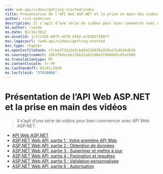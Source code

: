 ```yaml
---
uid: web-api/videos/getting-started/index
title: Présentation de l’API Web ASP.NET et la prise en main des vidéos | Microsoft Docs
author: rick-anderson
description: Il s’agit d’une série de vidéos pour bien commencer avec API Web ASP.NET.
ms.author: riande
ms.date: 02/16/2012
ms.assetid: 1c7cc326-04f5-4578-bf62-a7d381f380f7
msc.legacyurl: /web-api/videos/getting-started
msc.type: chapter
ms.openlocfilehash: cfcbe3732a3e3cbd6a210839a318a17ed636d636
ms.sourcegitcommit: 24b1f6decbb17bb22a45166e5fdb0845c65af498
ms.translationtype: MT
ms.contentlocale: fr-FR
ms.lasthandoff: 03/01/2019
ms.locfileid: "57020986"
---
```

<a name="aspnet-web-api-overview-and-getting-started-videos"></a>Présentation de l’API Web ASP.NET et la prise en main des vidéos
====================
> Il s’agit d’une série de vidéos pour bien commencer avec API Web ASP.NET.


- [API Web ASP.NET](aspnet-web-api.md)
- [ASP.NET Web API, partie 1 : Votre première API Web](your-first-web-api.md)
- [ASP.NET Web API, partie 2 : Obtention de données](getting-data.md)
- [ASP.NET Web API, partie 3 : Supprimer et mettre à jour](delete-and-update.md)
- [ASP.NET Web API, partie 4 : Pagination et requêtes](paging-and-querying.md)
- [ASP.NET Web API, partie 5 : Validation personnalisée](custom-validation.md)
- [ASP.NET Web API, partie 6 : Autorisation](authorization.md)
